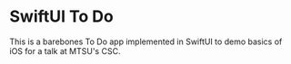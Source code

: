 # SwiftUI To Do
This is a barebones To Do app implemented in SwiftUI to demo basics of iOS for a talk at MTSU's
CSC.
